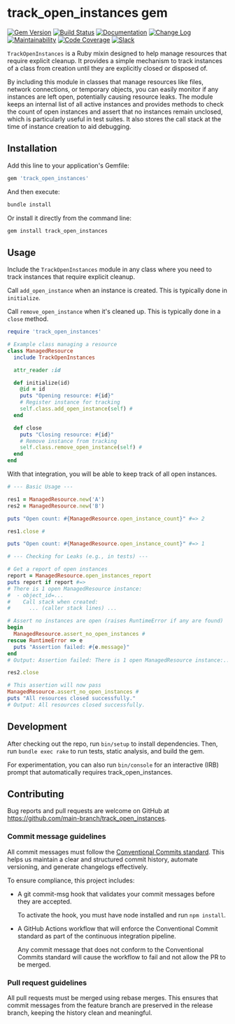 # track_open_instances gem

[![Gem Version](https://badge.fury.io/rb/track_open_instances.svg)](https://badge.fury.io/rb/track_open_instances)
[![Build Status](https://github.com/main-branch/track_open_instances/actions/workflows/continuous_integration.yml/badge.svg)](https://github.com/main-branch/track_open_instances/actions/workflows/continuous_integration.yml)
[![Documentation](https://img.shields.io/badge/Documentation-Latest-green)](https://rubydoc.info/gems/track_open_instances/)
[![Change Log](https://img.shields.io/badge/CHANGELOG-Latest-green)](https://rubydoc.info/gems/track_open_instances/file/CHANGELOG.md)
[![Maintainability](https://qlty.sh/badges/52f7402e-ab92-4f8f-9f62-d879ca628adb/maintainability.svg)](https://qlty.sh/gh/main-branch/projects/track_open_instances)
[![Code Coverage](https://qlty.sh/badges/52f7402e-ab92-4f8f-9f62-d879ca628adb/test_coverage.svg)](https://qlty.sh/gh/main-branch/projects/track_open_instances)
[![Slack](https://img.shields.io/badge/slack-main--branch/track__open__instances-yellow.svg?logo=slack)](https://main-branch.slack.com/archives/C01CHR7TMM2)

`TrackOpenInstances` is a Ruby mixin designed to help manage resources that require
explicit cleanup. It provides a simple mechanism to track instances of a
class from creation until they are explicitly closed or disposed of.

By including this module in classes that manage resources like files, network
connections, or temporary objects, you can easily monitor if any instances are left
open, potentially causing resource leaks. The module keeps an internal list
of all active instances and provides methods to check the count of open instances and
assert that no instances remain unclosed, which is particularly useful in test
suites. It also stores the call stack at the time of instance creation
to aid debugging.

## Installation

Add this line to your application's Gemfile:

```Ruby
gem 'track_open_instances'
```

And then execute:

```Ruby
bundle install
```

Or install it directly from the command line:

```Ruby
gem install track_open_instances
```

## Usage

Include the `TrackOpenInstances` module in any class where you need to track
instances that require explicit cleanup.

Call `add_open_instance` when an instance is created. This is typically done in
`initialize`.

Call `remove_open_instance` when it's cleaned up. This is typically done in a `close`
method.

```Ruby
require 'track_open_instances'

# Example class managing a resource
class ManagedResource
  include TrackOpenInstances

  attr_reader :id

  def initialize(id)
    @id = id
    puts "Opening resource: #{id}"
    # Register instance for tracking
    self.class.add_open_instance(self) #
  end

  def close
    puts "Closing resource: #{id}"
    # Remove instance from tracking
    self.class.remove_open_instance(self) #
  end
end
```

With that integration, you will be able to keep track of all open instances.

```Ruby
# --- Basic Usage ---

res1 = ManagedResource.new('A')
res2 = ManagedResource.new('B')

puts "Open count: #{ManagedResource.open_instance_count}" #=> 2

res1.close #

puts "Open count: #{ManagedResource.open_instance_count}" #=> 1

# --- Checking for Leaks (e.g., in tests) ---

# Get a report of open instances
report = ManagedResource.open_instances_report
puts report if report #=>
# There is 1 open ManagedResource instance:
#  - object_id=...
#    Call stack when created:
#      ... (caller stack lines) ...

# Assert no instances are open (raises RuntimeError if any are found)
begin
  ManagedResource.assert_no_open_instances #
rescue RuntimeError => e
  puts "Assertion failed: #{e.message}"
end
# Output: Assertion failed: There is 1 open ManagedResource instance:...

res2.close

# This assertion will now pass
ManagedResource.assert_no_open_instances #
puts "All resources closed successfully."
# Output: All resources closed successfully.
```

## Development

After checking out the repo, run `bin/setup` to install dependencies. Then, run
`bundle exec rake` to run tests, static analysis, and build the gem.

For experimentation, you can also run `bin/console` for an interactive (IRB) prompt that
automatically requires track_open_instances.

## Contributing

Bug reports and pull requests are welcome on GitHub at <https://github.com/main-branch/track_open_instances>.

### Commit message guidelines

All commit messages must follow the [Conventional Commits
standard](https://www.conventionalcommits.org/en/v1.0.0/). This helps us maintain a
clear and structured commit history, automate versioning, and generate changelogs
effectively.

To ensure compliance, this project includes:

- A git commit-msg hook that validates your commit messages before they are accepted.

  To activate the hook, you must have node installed and run `npm install`.

- A GitHub Actions workflow that will enforce the Conventional Commit standard as
  part of the continuous integration pipeline.

  Any commit message that does not conform to the Conventional Commits standard will
  cause the workflow to fail and not allow the PR to be merged.

### Pull request guidelines

All pull requests must be merged using rebase merges. This ensures that commit
messages from the feature branch are preserved in the release branch, keeping the
history clean and meaningful.
